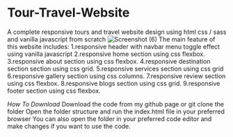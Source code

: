 # Tour-Travel-Website
A complete responsive tours and travel website design using html css / sass and vanilla javascript from scratch
![Screenshot (6)](https://user-images.githubusercontent.com/42961897/165057644-9b10ab74-49ff-4d70-9d51-053453c693fc.png)
The main feature of this website includes:
1.responsive header with navbar menu toggle effect using vanilla javascript
2.responsive home section using css flexbox.
3.responsive about section using css flexbox.
4.responsive destination section section using css grid.
5.responsive services section using css grid
6.responsive gallery section using css columns.
7.responsive review section using css flexbox.
8.responsive blogs section using css grid.
9.responsive footer section using css flexbox.

*How To Download*
Download the code from my github page or git clone the folder
Open the folder structure and run the index.html file in your preferred browser
You can also open the folder in your preferred code editor and make changes if you want to use the code.
